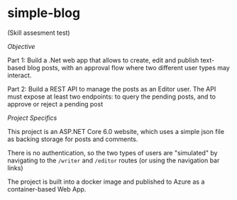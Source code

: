 # simple-blog
(Skill assesment test)

*Objective*

Part 1: Build a .Net web app that allows to create, edit and publish text-based blog posts, with an approval flow where two different user types may interact.

Part 2: Build a REST API to manage the posts as an Editor user. The API must expose at least two endpoints: to query the pending posts, and to approve or reject a pending post

*Project Specifics*

This project is an ASP.NET Core 6.0 website, which uses a simple json file as backing storage for posts and comments.

There is no authentication, so the two types of users are "simulated" by navigating to the `/writer` and `/editor` routes (or using the navigation bar links)

The project is built into a docker image and published to Azure as a container-based Web App.
